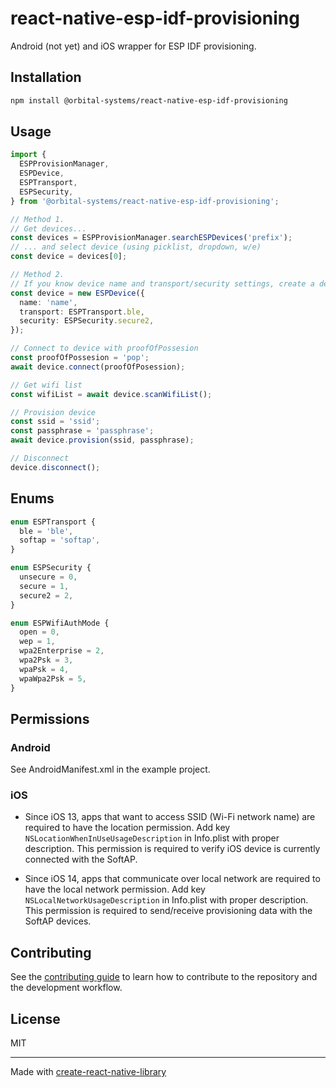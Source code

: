 # react-native-esp-idf-provisioning

Android (not yet) and iOS wrapper for ESP IDF provisioning.

## Installation

```sh
npm install @orbital-systems/react-native-esp-idf-provisioning
```

## Usage

```ts
import {
  ESPProvisionManager,
  ESPDevice,
  ESPTransport,
  ESPSecurity,
} from '@orbital-systems/react-native-esp-idf-provisioning';

// Method 1.
// Get devices...
const devices = ESPProvisionManager.searchESPDevices('prefix');
// ... and select device (using picklist, dropdown, w/e)
const device = devices[0];

// Method 2.
// If you know device name and transport/security settings, create a device class instance
const device = new ESPDevice({
  name: 'name',
  transport: ESPTransport.ble,
  security: ESPSecurity.secure2,
});

// Connect to device with proofOfPossesion
const proofOfPossesion = 'pop';
await device.connect(proofOfPosession);

// Get wifi list
const wifiList = await device.scanWifiList();

// Provision device
const ssid = 'ssid';
const passphrase = 'passphrase';
await device.provision(ssid, passphrase);

// Disconnect
device.disconnect();
```

## Enums

```ts
enum ESPTransport {
  ble = 'ble',
  softap = 'softap',
}

enum ESPSecurity {
  unsecure = 0,
  secure = 1,
  secure2 = 2,
}

enum ESPWifiAuthMode {
  open = 0,
  wep = 1,
  wpa2Enterprise = 2,
  wpa2Psk = 3,
  wpaPsk = 4,
  wpaWpa2Psk = 5,
}
```

## Permissions

### Android

See AndroidManifest.xml in the example project.

### iOS

- Since iOS 13, apps that want to access SSID (Wi-Fi network name) are required to have the location permission. Add key `NSLocationWhenInUseUsageDescription` in Info.plist with proper description. This permission is required to verify iOS device is currently connected with the SoftAP.

- Since iOS 14, apps that communicate over local network are required to have the local network permission. Add key `NSLocalNetworkUsageDescription` in Info.plist with proper description. This permission is required to send/receive provisioning data with the SoftAP devices.

## Contributing

See the [contributing guide](CONTRIBUTING.md) to learn how to contribute to the repository and the development workflow.

## License

MIT

---

Made with [create-react-native-library](https://github.com/callstack/react-native-builder-bob)
